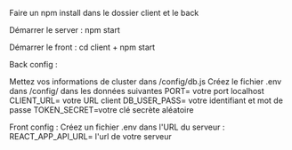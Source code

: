 Faire un npm install dans le dossier client et le back

Démarrer le server : npm start

Démarrer le front : cd client + npm start

Back config :

Mettez vos informations de cluster dans /config/db.js
Créez le fichier .env dans /config/ dans les données suivantes
PORT= votre port localhost
CLIENT_URL= votre URL client
DB_USER_PASS= votre identifiant et mot de passe
TOKEN_SECRET=votre clé secrète aléatoire

Front config :
Créez un fichier .env dans l'URL du serveur :
REACT_APP_API_URL= l'url de votre serveur
